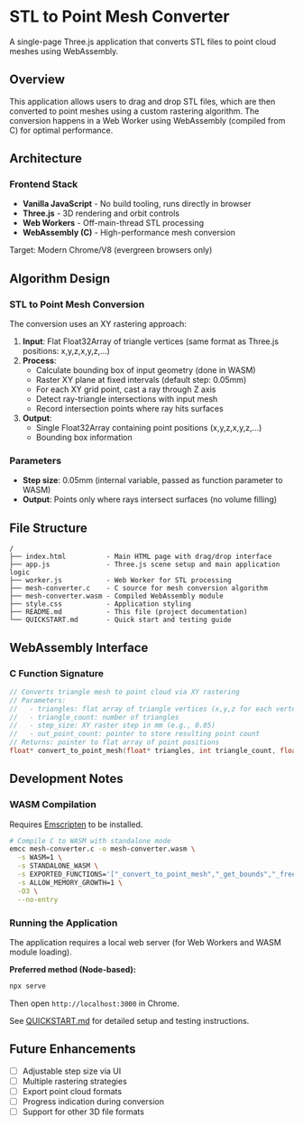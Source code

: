 # STL to Point Mesh Converter

A single-page Three.js application that converts STL files to point cloud meshes using WebAssembly.

## Overview

This application allows users to drag and drop STL files, which are then converted to point meshes using a custom rastering algorithm. The conversion happens in a Web Worker using WebAssembly (compiled from C) for optimal performance.

## Architecture

### Frontend Stack
- **Vanilla JavaScript** - No build tooling, runs directly in browser
- **Three.js** - 3D rendering and orbit controls
- **Web Workers** - Off-main-thread STL processing
- **WebAssembly (C)** - High-performance mesh conversion

Target: Modern Chrome/V8 (evergreen browsers only)

## Algorithm Design

### STL to Point Mesh Conversion

The conversion uses an XY rastering approach:

1. **Input**: Flat Float32Array of triangle vertices (same format as Three.js positions: x,y,z,x,y,z,...)
2. **Process**:
   - Calculate bounding box of input geometry (done in WASM)
   - Raster XY plane at fixed intervals (default step: 0.05mm)
   - For each XY grid point, cast a ray through Z axis
   - Detect ray-triangle intersections with input mesh
   - Record intersection points where ray hits surfaces
3. **Output**:
   - Single Float32Array containing point positions (x,y,z,x,y,z,...)
   - Bounding box information

### Parameters
- **Step size**: 0.05mm (internal variable, passed as function parameter to WASM)
- **Output**: Points only where rays intersect surfaces (no volume filling)

## File Structure

```
/
├── index.html          - Main HTML page with drag/drop interface
├── app.js              - Three.js scene setup and main application logic
├── worker.js           - Web Worker for STL processing
├── mesh-converter.c    - C source for mesh conversion algorithm
├── mesh-converter.wasm - Compiled WebAssembly module
├── style.css           - Application styling
├── README.md           - This file (project documentation)
└── QUICKSTART.md       - Quick start and testing guide
```

## WebAssembly Interface

### C Function Signature
```c
// Converts triangle mesh to point cloud via XY rastering
// Parameters:
//   - triangles: flat array of triangle vertices (x,y,z for each vertex)
//   - triangle_count: number of triangles
//   - step_size: XY raster step in mm (e.g., 0.05)
//   - out_point_count: pointer to store resulting point count
// Returns: pointer to flat array of point positions
float* convert_to_point_mesh(float* triangles, int triangle_count, float step_size, int* out_point_count);
```

## Development Notes

### WASM Compilation

Requires [Emscripten](https://emscripten.org/docs/getting_started/downloads.html) to be installed.

```bash
# Compile C to WASM with standalone mode
emcc mesh-converter.c -o mesh-converter.wasm \
  -s WASM=1 \
  -s STANDALONE_WASM \
  -s EXPORTED_FUNCTIONS='["_convert_to_point_mesh","_get_bounds","_free_output","_malloc","_free"]' \
  -s ALLOW_MEMORY_GROWTH=1 \
  -O3 \
  --no-entry
```

### Running the Application

The application requires a local web server (for Web Workers and WASM module loading).

**Preferred method (Node-based):**
```bash
npx serve
```

Then open `http://localhost:3000` in Chrome.

See [QUICKSTART.md](QUICKSTART.md) for detailed setup and testing instructions.

## Future Enhancements
- [ ] Adjustable step size via UI
- [ ] Multiple rastering strategies
- [ ] Export point cloud formats
- [ ] Progress indication during conversion
- [ ] Support for other 3D file formats

